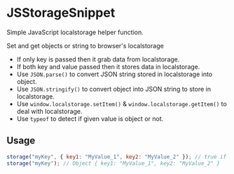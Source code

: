 # JSStorageSnippet
Simple JavaScript localstorage helper function.

Set and get objects or string to browser's localstorage

- If only key is passed then it grab data from localstorage.
- If both key and value passed then it stores data in localstorage.
- Use `JSON.parse()` to convert JSON string stored in localstorage into object.
- Use `JSON.stringify()` to convert object into JSON string to store in localstorage.
- Use `window.localstorage.setItem()` & `window.localstorage.getItem()` to deal with localstorage.
- Use `typeof` to detect if given value is object or not.

## Usage
```js
storage("myKey", { key1: "MyValue_1", key2: "MyValue_2" }); // true if supported, false if not supported
storage("myKey"); // Object { key1: "MyValue_1", key2: "MyValue_2" }
```

